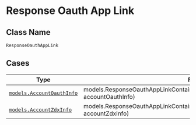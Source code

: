 
# Response Oauth App Link

## Class Name

`ResponseOauthAppLink`

## Cases

| Type | Factory Method |
|  --- | --- |
| [`models.AccountOauthInfo`](../../../doc/models/account-oauth-info.md) | models.ResponseOauthAppLinkContainer.FromAccountOauthInfo(models.AccountOauthInfo accountOauthInfo) |
| [`models.AccountZdxInfo`](../../../doc/models/account-zdx-info.md) | models.ResponseOauthAppLinkContainer.FromAccountZdxInfo(models.AccountZdxInfo accountZdxInfo) |

